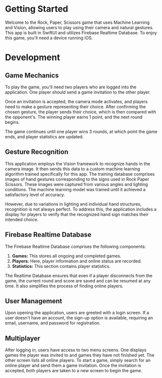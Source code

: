 # Getting Started

Welcome to the Rock, Paper, Scissors game that uses Machine Learning and Vision, allowing users to play using their camera and natural gestures. This app is built in SwiftUI and utilizes Firebase Realtime Database. To enjoy this game, you'll need a device running iOS.

# Development

## Game Mechanics

To play the game, you'll need two players who are logged into the application. One player should send a game invitation to the other player.

Once an invitation is accepted, the camera mode activates, and players need to make a gesture representing their choice. After confirming the chosen gesture, the player sends their choice, which is then compared with the opponent's. The winning player earns 1 point, and the next round begins.

The game continues until one player wins 3 rounds, at which point the game ends, and player statistics are updated.

## Gesture Recognition

This application employs the Vision framework to recognize hands in the camera image. It then sends this data to a custom machine learning algorithm trained specifically for this app. The training database comprises images of hand gestures corresponding to the signs used in Rock Paper Scissors. These images were captured from various angles and lighting conditions. The machine learning model was trained until it achieved a satisfactory level of accuracy.

However, due to variations in lighting and individual hand structures, recognition is not always perfect. To address this, the application includes a display for players to verify that the recognized hand sign matches their intended choice.

## Firebase Realtime Database

The Firebase Realtime Database comprises the following components:

1. **Games:** This stores all ongoing and completed games.
2. **Players:** Here, player information and online status are recorded.
3. **Statistics:** This section contains player statistics.

The Realtime Database ensures that even if a player disconnects from the game, the current round and score are saved and can be resumed at any time. It also simplifies the process of finding online players.

## User Management

Upon opening the application, users are greeted with a login screen. If a user doesn't have an account, the sign-up option is available, requiring an email, username, and password for registration.

## Multiplayer

After logging in, users have access to two menu screens. One displays games the player was invited to and games they have not finished yet. The other screen lists all online players. To start a game, simply search for an online player and send them a game invitation. Once the invitation is accepted, both players are taken to a new screen to begin the game.
